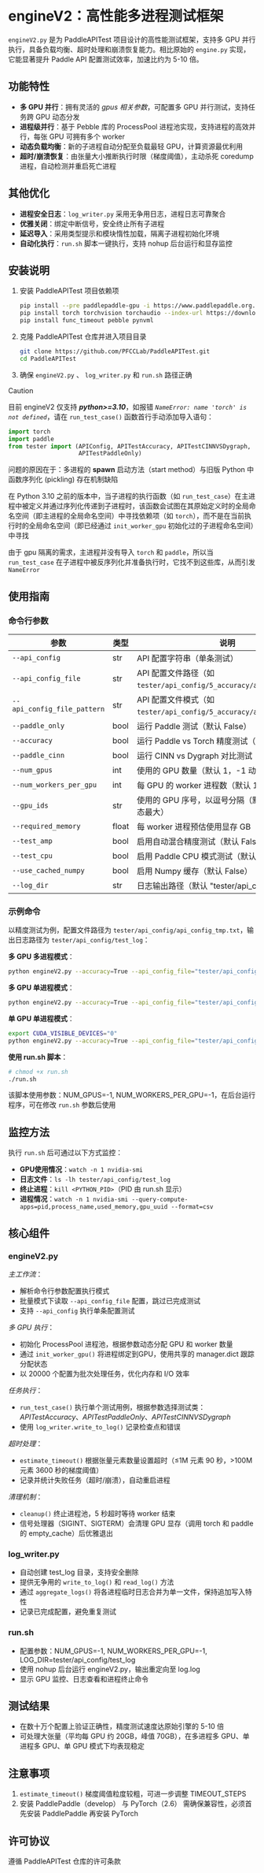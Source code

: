 # engineV2：高性能多进程测试框架

`engineV2.py` 是为 PaddleAPITest 项目设计的高性能测试框架，支持多 GPU 并行执行，具备负载均衡、超时处理和崩溃恢复能力。相比原始的 `engine.py` 实现，它能显著提升 Paddle API 配置测试效率，加速比约为 5-10 倍。

## 功能特性

- **多 GPU 并行**：拥有灵活的 *gpus 相关参数*，可配置多 GPU 并行测试，支持任务跨 GPU 动态分发
- **进程级并行**：基于 Pebble 库的 ProcessPool 进程池实现，支持进程的高效并行，每张 GPU 可拥有多个 worker
- **动态负载均衡**：新的子进程自动分配至负载最轻 GPU，计算资源最优利用
- **超时/崩溃恢复**：由张量大小推断执行时限（梯度阈值），主动杀死 coredump 进程，自动检测并重启死亡进程

## 其他优化

- **进程安全日志**：`log_writer.py` 采用无争用日志，进程日志可靠聚合
- **优雅关闭**：绑定中断信号，安全终止所有子进程
- **延迟导入**：采用类型提示和模块惰性加载，隔离子进程初始化环境
- **自动化执行**：`run.sh` 脚本一键执行，支持 nohup 后台运行和显存监控

## 安装说明

1. 安装 PaddleAPITest 项目依赖项
    ```bash
    pip install --pre paddlepaddle-gpu -i https://www.paddlepaddle.org.cn/packages/nightly/cu118/
    pip install torch torchvision torchaudio --index-url https://download.pytorch.org/whl/cu118
    pip install func_timeout pebble pynvml
    ```
2. 克隆 PaddleAPITest 仓库并进入项目目录
   ```bash
   git clone https://github.com/PFCCLab/PaddleAPITest.git
   cd PaddleAPITest
   ```
3. 确保 `engineV2.py` 、 `log_writer.py` 和 `run.sh` 路径正确

> [!CAUTION]
> 目前 engineV2 仅支持 ***python>=3.10***，如报错 *`NameError: name 'torch' is not defined`*，请在 `run_test_case()` 函数首行手动添加导入语句：
> ```python
> import torch
> import paddle
> from tester import (APIConfig, APITestAccuracy, APITestCINNVSDygraph,
>                     APITestPaddleOnly)
> ```
> 
> 问题的原因在于：多进程的 **spawn** 启动方法（start method）与旧版 Python 中函数序列化 (pickling) 存在机制缺陷
> 
> 在 Python 3.10 之前的版本中，当子进程的执行函数（如 `run_test_case`）在主进程中被定义并通过序列化传递到子进程时，该函数会试图在其原始定义时的全局命名空间（即主进程的全局命名空间）中寻找依赖项（如 `torch`），而不是在当前执行时的全局命名空间（即已经通过 `init_worker_gpu` 初始化过的子进程命名空间）中寻找
> 
> 由于 gpu 隔离的需求，主进程并没有导入 `torch` 和 `paddle`，所以当 `run_test_case` 在子进程中被反序列化并准备执行时，它找不到这些库，从而引发 `NameError`

## 使用指南

### 命令行参数

| 参数                        | 类型  | 说明                                                                 |
| --------------------------- | ----- | -------------------------------------------------------------------- |
| `--api_config`              | str   | API 配置字符串（单条测试）                                           |
| `--api_config_file`         | str   | API 配置文件路径（如`tester/api_config/5_accuracy/accuracy_1.txt`）  |
| `--api_config_file_pattern` | str   | API 配置文件模式（如 `tester/api_config/5_accuracy/accuracy_*.txt`） |
| `--paddle_only`             | bool  | 运行 Paddle 测试（默认 False）                                       |
| `--accuracy`                | bool  | 运行 Paddle vs Torch 精度测试（默认 False）                          |
| `--paddle_cinn`             | bool  | 运行 CINN vs Dygraph 对比测试（默认 False）                          |
| `--num_gpus`                | int   | 使用的 GPU 数量（默认 1，-1 动态最大）                               |
| `--num_workers_per_gpu`     | int   | 每 GPU 的 worker 进程数（默认 1，-1 动态最大）                       |
| `--gpu_ids`                 | str   | 使用的 GPU 序号，以逗号分隔（默认 ""，"-1" 动态最大）                |
| `--required_memory`         | float | 每 worker 进程预估使用显存 GB（默认 10.0）                           |
| `--test_amp`                | bool  | 启用自动混合精度测试（默认 False）                                   |
| `--test_cpu`                | bool  | 启用 Paddle CPU 模式测试（默认 False）                               |
| `--use_cached_numpy`        | bool  | 启用 Numpy 缓存（默认 False）                                        |
| `--log_dir`                 | str   | 日志输出路径（默认 "tester/api_config/test_log"）                    |

### 示例命令

以精度测试为例，配置文件路径为 `tester/api_config/api_config_tmp.txt`，输出日志路径为 `tester/api_config/test_log`：

**多 GPU 多进程模式**：
```bash
python engineV2.py --accuracy=True --api_config_file="tester/api_config/api_config_tmp.txt" --num_gpus=8 --num_workers_per_gpu=-1 >> "tester/api_config/test_log/log.log" 2>&1
```

**多 GPU 单进程模式**：
```bash
python engineV2.py --accuracy=True --api_config_file="tester/api_config/api_config_tmp.txt" --num_gpus=8 >> "tester/api_config/test_log/log.log" 2>&1
```

**单 GPU 单进程模式**：
```bash
export CUDA_VISIBLE_DEVICES="0"
python engineV2.py --accuracy=True --api_config_file="tester/api_config/api_config_tmp.txt" --num_gpus=0 >> "tester/api_config/test_log/log.log" 2>&1
```

**使用 run.sh 脚本**：
```bash
# chmod +x run.sh
./run.sh
```
该脚本使用参数：NUM_GPUS=-1, NUM_WORKERS_PER_GPU=-1，在后台运行程序，可在修改 `run.sh` 参数后使用

## 监控方法

执行 `run.sh` 后可通过以下方式监控：

- **GPU使用情况**：`watch -n 1 nvidia-smi`
- **日志文件**：`ls -lh tester/api_config/test_log`
- **终止进程**：`kill <PYTHON_PID>`（PID 由 run.sh 显示）
- **进程情况**：`watch -n 1 nvidia-smi --query-compute-apps=pid,process_name,used_memory,gpu_uuid --format=csv`

## 核心组件

### engineV2.py

*主工作流*：
- 解析命令行参数配置执行模式
- 批量模式下读取 `--api_config_file` 配置，跳过已完成测试
- 支持 `--api_config` 执行单条配置测试

*多 GPU 执行*：
- 初始化 ProcessPool 进程池，根据参数动态分配 GPU 和 worker 数量
- 通过 `init_worker_gpu()` 将进程绑定到GPU，使用共享的 manager.dict 跟踪分配状态
- 以 20000 个配置为批次处理任务，优化内存和 I/O 效率

*任务执行*：
- `run_test_case()` 执行单个测试用例，根据参数选择测试类：*APITestAccuracy*、*APITestPaddleOnly*、*APITestCINNVSDygraph*
- 使用 `log_writer.write_to_log()` 记录检查点和错误

*超时处理*：
- `estimate_timeout()` 根据张量元素数量设置超时（≤1M 元素 90 秒，>100M 元素 3600 秒的梯度阈值）
- 记录并统计失败任务（超时/崩溃），自动重启进程

*清理机制*：
- `cleanup()` 终止进程池，5 秒超时等待 worker 结束
- 信号处理器（SIGINT、SIGTERM）会清理 GPU 显存（调用 torch 和 paddle 的 empty_cache）后优雅退出

### log_writer.py

- 自动创建 test_log 目录，支持安全删除
- 提供无争用的 `write_to_log()` 和 `read_log()` 方法
- 通过 `aggregate_logs()` 将各进程临时日志合并为单一文件，保持追加写入特性
- 记录已完成配置，避免重复测试

### run.sh

- 配置参数：NUM_GPUS=-1, NUM_WORKERS_PER_GPU=-1, LOG_DIR=tester/api_config/test_log
- 使用 nohup 后台运行 engineV2.py，输出重定向至 log.log
- 显示 GPU 监控、日志查看和进程终止命令

## 测试结果

- 在数十万个配置上验证正确性，精度测试速度达原始引擎的 5-10 倍
- 可处理大张量（平均每 GPU 约 20GB，峰值 70GB），在多进程多 GPU、单进程多 GPU、单 GPU 模式下均表现稳定

## 注意事项

1. `estimate_timeout()` 梯度阈值粒度较粗，可进一步调整 TIMEOUT_STEPS
2. 安装 PaddlePaddle（develop） 与 PyTorch（2.6） 需确保兼容性，必须首先安装 PaddlePaddle 再安装 PyTorch

## 许可协议

遵循 PaddleAPITest 仓库的许可条款
